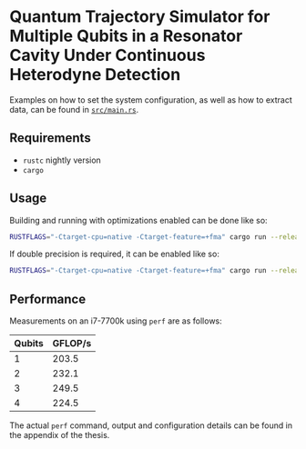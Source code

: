 # Quantum Trajectory Simulator for Multiple Qubits in a Resonator Cavity Under Continuous Heterodyne Detection
Examples on how to set the system configuration, as well as how to extract data, can be found in [`src/main.rs`](src/main.rs).

## Requirements
* `rustc` nightly version
* `cargo`

## Usage
Building and running with optimizations enabled can be done like so:

```bash
RUSTFLAGS="-Ctarget-cpu=native -Ctarget-feature=+fma" cargo run --release
```

If double precision is required, it can be enabled like so:
```bash
RUSTFLAGS="-Ctarget-cpu=native -Ctarget-feature=+fma" cargo run --release --features "double-precision"
```

## Performance
Measurements on an i7-7700k using `perf` are as follows:


| Qubits  | GFLOP/s |
| ------- | ------- |
| 1       | 203.5   |
| 2       | 232.1   |
| 3       | 249.5   |
| 4       | 224.5   |

The actual `perf` command, output and configuration details can be found in the appendix of the thesis.
